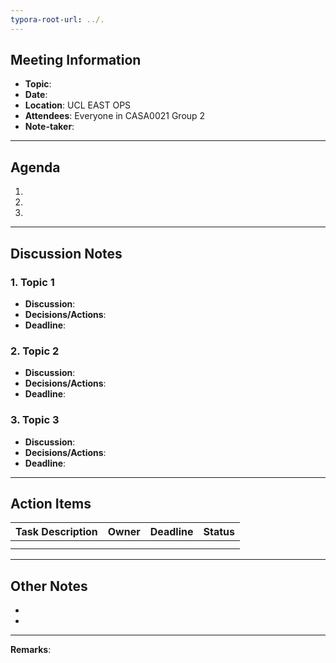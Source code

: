 ```yaml
---
typora-root-url: ../.
---
```


## Meeting Information
- **Topic**:  
- **Date**:  
- **Location**:  UCL EAST OPS
- **Attendees**:  Everyone in CASA0021 Group 2
- **Note-taker**:  

---

## Agenda
1.  
2.  
3.  

---

## Discussion Notes

### 1. Topic 1
- **Discussion**:  
- **Decisions/Actions**:  
- **Deadline**:  

### 2. Topic 2
- **Discussion**:  
- **Decisions/Actions**:  
- **Deadline**:  

### 3. Topic 3
- **Discussion**:  
- **Decisions/Actions**:  
- **Deadline**:  

---

## Action Items
| Task Description | Owner | Deadline | Status |
| ---------------- | ----- | -------- | ------ |
|                  |       |          |        |
|                  |       |          |        |

---

## Other Notes
-  
-  

---

**Remarks**:  